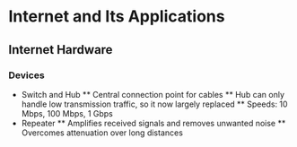 # Internet and Its Applications
## Internet Hardware
### Devices
* Switch and Hub
** Central connection point for cables
** Hub can only handle low transmission traffic, so it now largely replaced
** Speeds: 10 Mbps, 100 Mbps, 1 Gbps
* Repeater
** Amplifies received signals and removes unwanted noise
** Overcomes attenuation over long distances

